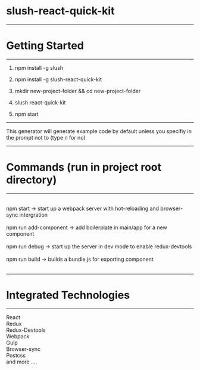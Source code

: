 # slush-react-quick-kit
***
# Getting Started 
***

1. npm install -g slush

2. npm install -g slush-react-quick-kit

3. mkdir new-project-folder && cd new-project-folder

4. slush react-quick-kit 

5. npm start 


***
This generator will generate example code by default unless you specifiy in the prompt not to (type n for no)
***

# Commands (run in project root directory)
***
<br/> 
npm start -> start up a webpack server with hot-reloading and browser-sync intergration<br/>
<br/>
npm run add-component -> add boilerplate in main/app for a new component<br/>
<br/>
npm run debug -> start up the server in dev mode to enable redux-devtools<br/>
<br/>
npm run build -> builds a bundle.js for exporting component<br/>
<br/>


***
# Integrated Technologies
***
React<br/> 
Redux<br/> 
Redux-Devtools<br/> 
Webpack<br/> 
Gulp<br/> 
Browser-sync<br/> 
Postcss<br/> 
and more ....<br/> 
